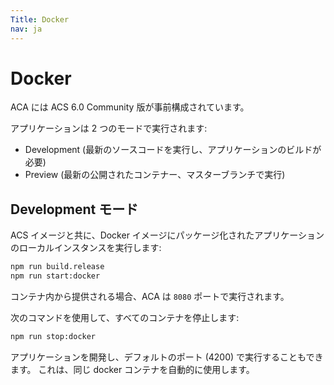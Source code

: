 ```yaml
---
Title: Docker
nav: ja
---
```


# Docker

ACA には ACS 6.0 Community 版が事前構成されています。

アプリケーションは 2 つのモードで実行されます:

- Development (最新のソースコードを実行し、アプリケーションのビルドが必要)
- Preview (最新の公開されたコンテナー、マスターブランチで実行)

## Development モード

ACS イメージと共に、Docker イメージにパッケージ化されたアプリケーションのローカルインスタンスを実行します:

```sh
npm run build.release
npm run start:docker
```

コンテナ内から提供される場合、ACA は `8080` ポートで実行されます。

次のコマンドを使用して、すべてのコンテナを停止します:

```sh
npm run stop:docker
```

アプリケーションを開発し、デフォルトのポート (4200) で実行することもできます。
これは、同じ docker コンテナを自動的に使用します。
